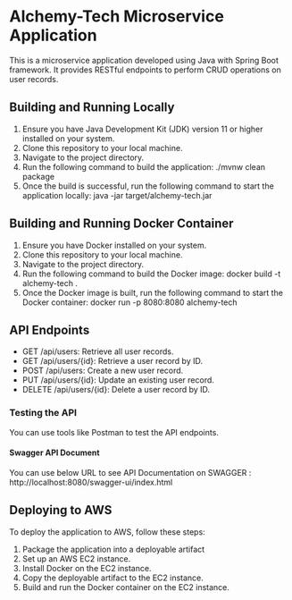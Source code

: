 # Alchemy-Tech Microservice Application

This is a microservice application developed using Java with Spring Boot framework. It provides RESTful endpoints to perform CRUD operations on user records.

## Building and Running Locally

1. Ensure you have Java Development Kit (JDK) version 11 or higher installed on your system.
2. Clone this repository to your local machine.
3. Navigate to the project directory.
4. Run the following command to build the application:
    ./mvnw clean package
5. Once the build is successful, run the following command to start the application locally:
    java -jar target/alchemy-tech.jar


## Building and Running Docker Container

1. Ensure you have Docker installed on your system.
2. Clone this repository to your local machine.
3. Navigate to the project directory.
4. Run the following command to build the Docker image:
   docker build -t alchemy-tech .
5. Once the Docker image is built, run the following command to start the Docker container:
   docker run -p 8080:8080 alchemy-tech


## API Endpoints

- GET /api/users: Retrieve all user records.
- GET /api/users/{id}: Retrieve a user record by ID.
- POST /api/users: Create a new user record.
- PUT /api/users/{id}: Update an existing user record.
- DELETE /api/users/{id}: Delete a user record by ID.

### Testing the API

You can use tools like Postman to test the API endpoints.

#### Swagger API Document

You can use below URL to see API Documentation on SWAGGER :
http://localhost:8080/swagger-ui/index.html

## Deploying to AWS

To deploy the application to AWS, follow these steps:
1. Package the application into a deployable artifact
2. Set up an AWS EC2 instance.
3. Install Docker on the EC2 instance.
4. Copy the deployable artifact to the EC2 instance.
5. Build and run the Docker container on the EC2 instance.
